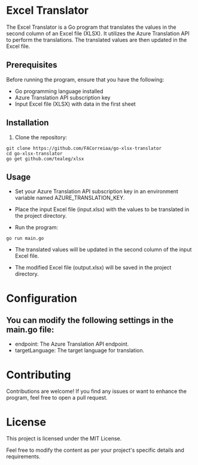 # Excel Translator

The Excel Translator is a Go program that translates the values in the second column of an Excel file (XLSX). It utilizes the Azure Translation API to perform the translations. The translated values are then updated in the Excel file.

## Prerequisites

Before running the program, ensure that you have the following:

- Go programming language installed
- Azure Translation API subscription key
- Input Excel file (XLSX) with data in the first sheet

## Installation

1. Clone the repository:

```shell
git clone https://github.com/FACorreiaa/go-xlsx-translator
cd go-xlsx-translator
go get github.com/tealeg/xlsx
```

## Usage

- Set your Azure Translation API subscription key in an environment variable named AZURE_TRANSLATION_KEY.

- Place the input Excel file (input.xlsx) with the values to be translated in the project directory.

- Run the program:

```shell
go run main.go
```

- The translated values will be updated in the second column of the input Excel file.

- The modified Excel file (output.xlsx) will be saved in the project directory.

# Configuration

## You can modify the following settings in the main.go file:

- endpoint: The Azure Translation API endpoint.
- targetLanguage: The target language for translation.

# Contributing

Contributions are welcome! If you find any issues or want to enhance the program, feel free to open a pull request.

# License

This project is licensed under the MIT License.

Feel free to modify the content as per your project's specific details and requirements.
